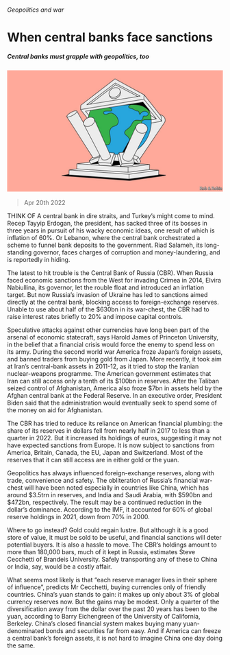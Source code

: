 ###### Geopolitics and war

# When central banks face sanctions 

##### Central banks must grapple with geopolitics, too 

![image](images/20220423_SRD005_1.jpg) 

> Apr 20th 2022 

THINK OF A central bank in dire straits, and Turkey’s might come to mind. Recep Tayyip Erdogan, the president, has sacked three of its bosses in three years in pursuit of his wacky economic ideas, one result of which is inflation of 60%. Or Lebanon, where the central bank orchestrated a scheme to funnel bank deposits to the government. Riad Salameh, its long-standing governor, faces charges of corruption and money-laundering, and is reportedly in hiding.

The latest to hit trouble is the Central Bank of Russia (CBR). When Russia faced economic sanctions from the West for invading Crimea in 2014, Elvira Nabiullina, its governor, let the rouble float and introduced an inflation target. But now Russia’s invasion of Ukraine has led to sanctions aimed directly at the central bank, blocking access to foreign-exchange reserves. Unable to use about half of the $630bn in its war-chest, the CBR had to raise interest rates briefly to 20% and impose capital controls.


Speculative attacks against other currencies have long been part of the arsenal of economic statecraft, says Harold James of Princeton University, in the belief that a financial crisis would force the enemy to spend less on its army. During the second world war America froze Japan’s foreign assets, and banned traders from buying gold from Japan. More recently, it took aim at Iran’s central-bank assets in 2011-12, as it tried to stop the Iranian nuclear-weapons programme. The American government estimates that Iran can still access only a tenth of its $100bn in reserves. After the Taliban seized control of Afghanistan, America also froze $7bn in assets held by the Afghan central bank at the Federal Reserve. In an executive order, President Biden said that the administration would eventually seek to spend some of the money on aid for Afghanistan.

The CBR has tried to reduce its reliance on American financial plumbing: the share of its reserves in dollars fell from nearly half in 2017 to less than a quarter in 2022. But it increased its holdings of euros, suggesting it may not have expected sanctions from Europe. It is now subject to sanctions from America, Britain, Canada, the EU, Japan and Switzerland. Most of the reserves that it can still access are in either gold or the yuan.

Geopolitics has always influenced foreign-exchange reserves, along with trade, convenience and safety. The obliteration of Russia’s financial war-chest will have been noted especially in countries like China, which has around $3.5trn in reserves, and India and Saudi Arabia, with $590bn and $472bn, respectively. The result may be a continued reduction in the dollar’s dominance. According to the IMF, it accounted for 60% of global reserve holdings in 2021, down from 70% in 2000.

Where to go instead? Gold could regain lustre. But although it is a good store of value, it must be sold to be useful, and financial sanctions will deter potential buyers. It is also a hassle to move. The CBR’s holdings amount to more than 180,000 bars, much of it kept in Russia, estimates Steve Cecchetti of Brandeis University. Safely transporting any of these to China or India, say, would be a costly affair.

What seems most likely is that “each reserve manager lives in their sphere of influence”, predicts Mr Cecchetti, buying currencies only of friendly countries. China’s yuan stands to gain: it makes up only about 3% of global currency reserves now. But the gains may be modest. Only a quarter of the diversification away from the dollar over the past 20 years has been to the yuan, according to Barry Eichengreen of the University of California, Berkeley. China’s closed financial system makes buying many yuan-denominated bonds and securities far from easy. And if America can freeze a central bank’s foreign assets, it is not hard to imagine China one day doing the same.

